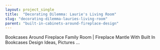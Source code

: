 ```yaml
---
layout: project_single
title:  "Decorating Dilemma: Laurie's Living Room"
slug: "decorating-dilemma-lauries-living-room"
parent: "built-in-cabinets-around-fireplace-design"
---
```

Bookcases Around Fireplace Family Room | Fireplace Mantle With Built In Bookcases Design Ideas, Pictures ...